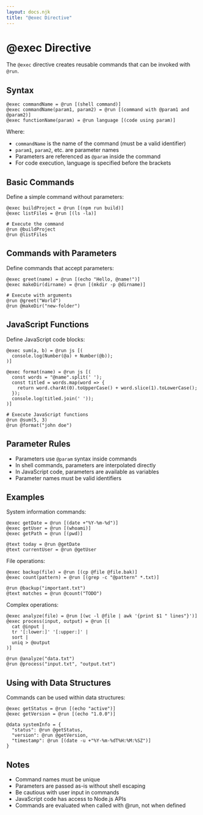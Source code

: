 ```yaml
---
layout: docs.njk
title: "@exec Directive"
---
```


# @exec Directive

The `@exec` directive creates reusable commands that can be invoked with `@run`.

## Syntax

```mlld
@exec commandName = @run [(shell command)]
@exec commandName(param1, param2) = @run [(command with @param1 and @param2)]
@exec functionName(param) = @run language [(code using param)]
```

Where:
- `commandName` is the name of the command (must be a valid identifier)
- `param1`, `param2`, etc. are parameter names
- Parameters are referenced as `@param` inside the command
- For code execution, language is specified before the brackets

## Basic Commands

Define a simple command without parameters:
```mlld
@exec buildProject = @run [(npm run build)]
@exec listFiles = @run [(ls -la)]

# Execute the command
@run @buildProject
@run @listFiles
```

## Commands with Parameters

Define commands that accept parameters:
```mlld
@exec greet(name) = @run [(echo "Hello, @name!")]
@exec makeDir(dirname) = @run [(mkdir -p @dirname)]

# Execute with arguments
@run @greet("World")
@run @makeDir("new-folder")
```

## JavaScript Functions

Define JavaScript code blocks:
```mlld
@exec sum(a, b) = @run js [(
  console.log(Number(@a) + Number(@b));
)]

@exec format(name) = @run js [(
  const words = "@name".split(' ');
  const titled = words.map(word => {
    return word.charAt(0).toUpperCase() + word.slice(1).toLowerCase();
  });
  console.log(titled.join(' '));
)]

# Execute JavaScript functions
@run @sum(5, 3)
@run @format("john doe")
```

## Parameter Rules

- Parameters use `@param` syntax inside commands
- In shell commands, parameters are interpolated directly
- In JavaScript code, parameters are available as variables
- Parameter names must be valid identifiers

## Examples

System information commands:
```mlld
@exec getDate = @run [(date +"%Y-%m-%d")]
@exec getUser = @run [(whoami)]
@exec getPath = @run [(pwd)]

@text today = @run @getDate
@text currentUser = @run @getUser
```

File operations:
```mlld
@exec backup(file) = @run [(cp @file @file.bak)]
@exec count(pattern) = @run [(grep -c "@pattern" *.txt)]

@run @backup("important.txt")
@text matches = @run @count("TODO")
```

Complex operations:
```mlld
@exec analyze(file) = @run [(wc -l @file | awk '{print $1 " lines"}')]
@exec process(input, output) = @run [(
  cat @input | 
  tr '[:lower:]' '[:upper:]' | 
  sort | 
  uniq > @output
)]

@run @analyze("data.txt")
@run @process("input.txt", "output.txt")
```

## Using with Data Structures

Commands can be used within data structures:
```mlld
@exec getStatus = @run [(echo "active")]
@exec getVersion = @run [(echo "1.0.0")]

@data systemInfo = {
  "status": @run @getStatus,
  "version": @run @getVersion,
  "timestamp": @run [(date -u +"%Y-%m-%dT%H:%M:%SZ")]
}
```

## Notes

- Command names must be unique
- Parameters are passed as-is without shell escaping
- Be cautious with user input in commands
- JavaScript code has access to Node.js APIs
- Commands are evaluated when called with @run, not when defined